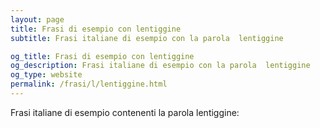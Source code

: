 ```yaml
---
layout: page
title: Frasi di esempio con lentiggine 
subtitle: Frasi italiane di esempio con la parola  lentiggine

og_title: Frasi di esempio con lentiggine 
og_description: Frasi italiane di esempio con la parola  lentiggine
og_type: website
permalink: /frasi/l/lentiggine.html
---
```


Frasi italiane di esempio contenenti la parola lentiggine:


